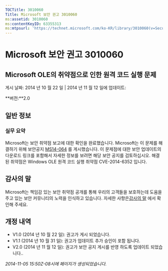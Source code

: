 ```yaml
---
TOCTitle: 3010060
Title: Microsoft 보안 권고 3010060
ms:assetid: 3010060
ms:contentKeyID: 63355313
ms:mtpsurl: 'https://technet.microsoft.com/ko-KR/library/3010060(v=Security.10)'
---
```


Microsoft 보안 권고 3010060
===========================

Microsoft OLE의 취약점으로 인한 원격 코드 실행 문제
---------------------------------------------------

게시 날짜: 2014 년 10 월 22 일 | 2014 년 11 월 12 일에 업데이트:

**버전:**2.0

일반 정보
---------

### 실무 요약

Microsoft는 보안 취약점 보고에 대한 확인을 완료했습니다. Microsoft는 이 문제를 해결하기 위해 보안공지 [MS14-064](http://go.microsoft.com/fwlink/?linkid=518106) 를 게시했습니다. 이 문제점에 대한 보안 업데이트의 다운로드 링크를 포함해서 자세한 정보를 보려면 해당 보안 공지를 검토하십시오. 해결된 취약점은 Windows OLE 원격 코드 실행 취약점 [](http://www.cve.mitre.org/cgi-bin/cvename.cgi?name=cve-2014-6352)CVE-2014-6352 입니다.

감사의 말
---------

<span id="sectionToggle0"></span>
Microsoft는 책임감 있는 보안 취약점 공개를 통해 우리의 고객들을 보호하는데 도움을 주고 있는 보안 커뮤니티의 노력을 인식하고 있습니다. 자세한 사항은[감사의 말](https://technet.microsoft.com/library/security/dn820091.aspx) 에서 확인해 주세요.

개정 내역
---------

<span id="sectionToggle1"></span>
-   V1.0 (2014 년 10 월 22 일): 권고가 게시 되었습니다.
-   V1.1 (2014 년 10 월 31 일): 권고가 업데이트 추가 승인이 포함 됩니다.
-   V2.0 (2014 년 11 월 12 일): 권고가 보안 공지 게시를 반영 하도록 업데이트 되었습니다..

*2014-11-05 15:50Z-08시에 페이지가 생성되었습니다.*
